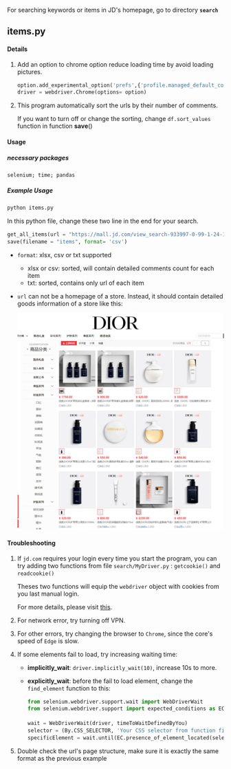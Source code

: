 
For searching keywords or items in JD's homepage, go to directory **`search`**

## items.py

#### Details

1. Add an option to chrome option reduce loading time by avoid loading pictures.

   ```python
   option.add_experimental_option('prefs',{'profile.managed_default_content_settings.images': 2})
   driver = webdriver.Chrome(options= option)
   ```

 2. This program automatically sort the urls by their number of comments.

    If you want to turn off or change the sorting, change `df.sort_values` function in function **save**()

#### Usage

##### necessary packages 

```apl
selenium; time; pandas
```

##### Example Usage
```python
python items.py
```
In this python file, change these two line in the end for your search.
```python
get_all_items(url = "https://mall.jd.com/view_search-933997-0-99-1-24-1.html")
save(filename = "items", format= 'csv')
```

- `format`: xlsx, csv or txt supported

  	- xlsx or csv: sorted, will contain detailed comments count for each item
  	- txt: sorted, contains only url of each item

- `url` can not be a homepage of a store. Instead, it should contain detailed goods information of a store like this:

  <img src="images\ex1.png" alt="ex1" style="zoom: 55%;" />



#### Troubleshooting

1. If `jd.com` requires your login every time you start the program, you can try adding two functions from file `search/MyDriver.py` : `getcookie()` and `readcookie()`

   Theses two functions will equip the `webdriver` object with cookies from you last manual login.

   For more details, please visit [this](https://github.com/bluezooo/jd/blob/main/search/MyDriver.py#L34).

2. For network error, try turning off VPN.

3. For other errors, try changing the browser to `Chrome`, since the core's speed of `Edge` is slow.

4. If some elements fail to load, try increasing waiting time:

   - **implicitly_wait**: `driver.implicitly_wait(10)`, increase 10s to more.

   - **explicitly_wait**: before the fail to load element, change the `find_element` function to this:

     ```python
     from selenium.webdriver.support.wait import WebDriverWait
     from selenium.webdriver.support import expected_conditions as EC
     
     wait = WebDriverWait(driver, timeToWaitDefinedByYou)
     selector = (By.CSS_SELECTOR, 'Your CSS selector from function find_element')
     specificElement = wait.until(EC.presence_of_element_located(selector))
     ```


5. Double check the url's page structure, make sure it is exactly the same format as the previous example
     

 
